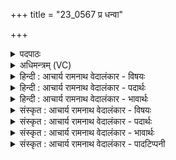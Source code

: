 +++
title = "23_0567 प्र धन्वा"

+++
<details><summary>पदपाठः</summary>

प्र꣢। ध꣣न्व। सोम। जा꣡गृ꣢꣯विः। इ꣡न्द्रा꣢꣯य। इ꣣न्दो। प꣡रि꣢꣯। स्र꣣व। द्युम꣡न्त꣢म्। शु꣡ष्म꣢꣯म्। आ। भ꣣र। स्वर्वि꣡द꣢म्। स्वः꣣। वि꣡द꣢꣯म्। ५६७।
</details>

<details><summary>अधिमन्त्रम् (VC)</summary>

- पवमानः सोमः
- चक्षुर्मानवः
- उष्णिक्
- ऋषभः
- पावमानं काण्डम्
</details>

<details><summary>हिन्दी : आचार्य रामनाथ वेदालंकार - विषयः</summary>

अगले मन्त्र में सोम परमात्मा से प्रार्थना की गयी है।
</details>

<details><summary>हिन्दी : आचार्य रामनाथ वेदालंकार - पदार्थः</summary>

पदार्थान्वयभाषाः -  हे (सोम) रस के भण्डार परमात्मन् ! (जागृविः) जागरूक आप (प्र धन्व) सक्रिय होवो। हे (इन्दो) भक्तों को आनन्दरस से भिगोनेवाले ! आप (इन्द्राय) जीवात्मा के लिए (परिस्रव) परिस्रुत होवो। उसे (द्युमन्तम्) देदीप्यमान, (स्वर्विदम्) विवेकख्यातिरूप दिव्य प्रकाश को प्राप्त करानेवाला (शुष्मम्) बल (आ भर) प्रदान करो ॥२॥
</details>

<details><summary>हिन्दी : आचार्य रामनाथ वेदालंकार - भावार्थः</summary>

भावार्थभाषाः -  मनोयोग से उपासना किया गया परमेश्वर उपासकों को ज्योति-प्रदायक अध्यात्मबल प्रदान करता है ॥२॥
</details>

<details><summary>संस्कृत : आचार्य रामनाथ वेदालंकार - विषयः</summary>

अथ सोमं परमात्मानं प्रार्थयते।
</details>

<details><summary>संस्कृत : आचार्य रामनाथ वेदालंकार - पदार्थः</summary>

पदार्थान्वयभाषाः -  हे (सोम) रसागार परमात्मन् ! (जागृविः) जागरूकः त्वम् (प्र धन्व) प्रकर्षेण सक्रियो भव। धन्वतिः गतिकर्मा। निघं० २।१४। संहितायाम् ‘द्व्यचोऽतस्तिङः। अ० ६।३।१३५’ इति दीर्घः। हे (इन्दो) भक्तानाम् आनन्दरसेन क्लेदक ! त्वम् (इन्द्राय) जीवात्मने (परिस्रव) परिक्षर। तस्मै (द्युमन्तम्) देदीप्यमानम् (स्वर्विदम्) विवेकख्यातिरूपस्य दिव्यप्रकाशस्य लम्भकम् (शुष्मम्) बलम्। शुष्म इति बलनाम। निघं० २।९। (आ भर) आहर ॥२॥
</details>

<details><summary>संस्कृत : आचार्य रामनाथ वेदालंकार - भावार्थः</summary>

भावार्थभाषाः -  मनोयोगेनोपासितः परमेश्वर उपासकानां ज्योतिष्प्रदमध्यात्मबलं प्रयच्छति ॥२॥
</details>

<details><summary>संस्कृत : आचार्य रामनाथ वेदालंकार - पादटिप्पनी</summary>

टिप्पणी:   १. ऋ० ९।१०६।४ ‘भर’ इत्यत्र ‘भरा’ इति पाठः।
</details>